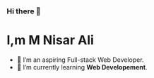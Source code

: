 ### Hi there 👋

# I,m M Nisar Ali

- 🔭 I’m an aspiring Full-stack Web Developer.
- 🌱 I’m currently learning **Web Developement**.
